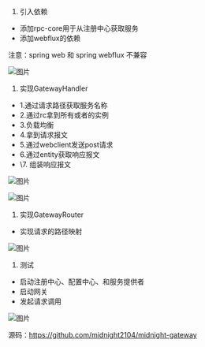 1. 引入依赖

- 添加rpc-core用于从注册中心获取服务
- 添加webflux的依赖

注意：spring web 和 spring webflux 不兼容

![图片](https://mmbiz.qpic.cn/sz_mmbiz_png/rw1wCRwDbgZ6t0uIMb9a6icibZINgLRY1HuORnC28nX7BNmx4c5rxibtmv5EZMcgbQLZ6cHtqgomYcE1mL3YfpU8Q/640?wx_fmt=png&from=appmsg&tp=webp&wxfrom=5&wx_lazy=1&wx_co=1)

1. 实现GatewayHandler

- 1.通过请求路径获取服务名称
- 2.通过rc拿到所有或者的实例
- 3.负载均衡
- 4.拿到请求报文
- 5.通过webclient发送post请求
- 6.通过entity获取响应报文
- \7. 组装响应报文

![图片](https://mmbiz.qpic.cn/sz_mmbiz_png/rw1wCRwDbgZ6t0uIMb9a6icibZINgLRY1Hup5OAMibuIBH6kaMDg8jwuEdnwabHBNRYdrFfr2ggHeSBrSMKo55mlg/640?wx_fmt=png&from=appmsg&tp=webp&wxfrom=5&wx_lazy=1&wx_co=1)

![图片](https://mmbiz.qpic.cn/sz_mmbiz_png/rw1wCRwDbgZ6t0uIMb9a6icibZINgLRY1HQDxDV3a9kaf4JU0GsuiaoTWS0wTwtMIlAcnuZWmPKTnpicJ6EdFPHkrA/640?wx_fmt=png&from=appmsg&tp=webp&wxfrom=5&wx_lazy=1&wx_co=1)

1. 实现GatewayRouter

- 实现请求的路径映射

![图片](https://mmbiz.qpic.cn/sz_mmbiz_png/rw1wCRwDbgZ6t0uIMb9a6icibZINgLRY1HBKqH3KGz4zwpRDcn9ALJoAYvjhyePJPO1arN87ic83EmLJibaWeQ7pBA/640?wx_fmt=png&from=appmsg&tp=webp&wxfrom=5&wx_lazy=1&wx_co=1)

1. 测试

- 启动注册中心、配置中心、和服务提供者
- 启动网关
- 发起请求调用

![图片](https://mmbiz.qpic.cn/sz_mmbiz_png/rw1wCRwDbgZ6t0uIMb9a6icibZINgLRY1HWJq6ErdLHcRB09v1ibvUCliavOic91qlwLBmOibxYhxiaXD7N22m7ZHlBQQ/640?wx_fmt=png&from=appmsg&tp=webp&wxfrom=5&wx_lazy=1&wx_co=1)

源码：https://github.com/midnight2104/midnight-gateway